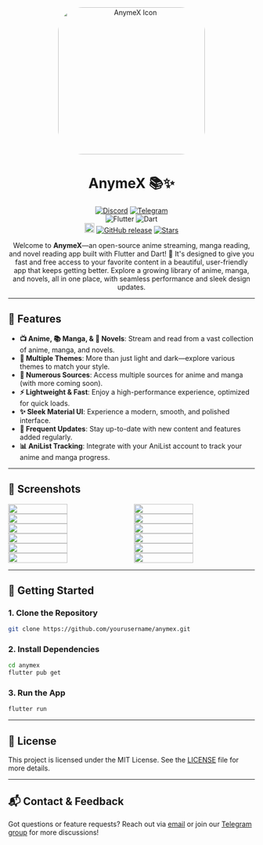 <div align="center">

<img src='assets/images/logo.png' alt='AnymeX Icon' style="border-radius: 50px; height: 300px; width: 300px;">

<h1 style="font-size: 2em; font-weight: bold;">AnymeX 📚✨</h1>

<div align="center">
   <a href="https://discord.gg/azAMuBWd8C">
   <img src="https://img.shields.io/badge/Discord-%235865F2.svg?style=for-the-badge&logo=discord&logoColor=white" alt="Discord"/></a>
   <a href="https://t.me/AnymeX_Discussion">
   <img src="https://img.shields.io/badge/Telegram-2CA5E0?style=for-the-badge&logo=telegram&logoColor=white" alt="Telegram"/></a>
</div>

<div align="center">
   <img src="https://img.shields.io/badge/Flutter-%2302569B.svg?style=for-the-badge&logo=Flutter&logoColor=white" alt="Flutter">
   <img src="https://img.shields.io/badge/dart-%230175C2.svg?style=for-the-badge&logo=dart&logoColor=white" alt="Dart">
</div>

<div align="center">
    <img src="https://img.shields.io/github/downloads/ryanyuuki/anymex/total.svg?label=Downloads" alt="Total Downloads" style="height: 20px;">
    <a href="https://github.com/ryanyuuki/anymex/releases/latest">
        <img src="https://img.shields.io/github/v/release/ryanyuuki/anymex" alt="GitHub release"/></a>
    <a href="https://github.com/ryanyuuki/anymex/stargazers">
        <img src="https://img.shields.io/github/stars/ryanyuuki/anymex" alt="Stars">
    </a>
</div>

</div>

<p style="text-align: center;">
    Welcome to <b>AnymeX</b>—an open-source anime streaming, manga reading, and novel reading app built with Flutter and Dart! 🌟 It's designed to give you fast and free access to your favorite content in a beautiful, user-friendly app that keeps getting better. Explore a growing library of anime, manga, and novels, all in one place, with seamless performance and sleek design updates.
</p>

---

## 🚀 **Features**

- **📺 Anime, 📚 Manga, & 📖 Novels**: Stream and read from a vast collection of anime, manga, and novels.
- **🎨 Multiple Themes**: More than just light and dark—explore various themes to match your style.
- **📌 Numerous Sources**: Access multiple sources for anime and manga (with more coming soon).
- **⚡ Lightweight & Fast**: Enjoy a high-performance experience, optimized for quick loads.
- **✨ Sleek Material UI**: Experience a modern, smooth, and polished interface.
- **🔄 Frequent Updates**: Stay up-to-date with new content and features added regularly.
- **📊 AniList Tracking**: Integrate with your AniList account to track your anime and manga progress.

---

## 📱 **Screenshots**

<div style="display: flex; flex-wrap: wrap; justify-content: space-between;">
    <img src="https://github.com/RyanYuuki/AnymeX/blob/main/github_assets/preview1.jpg" width="49%" style="margin: 0;" />
    <img src="https://github.com/RyanYuuki/AnymeX/blob/main/github_assets/preview2.jpg" width="49%" style="margin: 0;" />
    <img src="https://github.com/RyanYuuki/AnymeX/blob/main/github_assets/preview3.jpg" width="49%" style="margin: 0;" />
    <img src="https://github.com/RyanYuuki/AnymeX/blob/main/github_assets/preview4.jpg" width="49%" style="margin: 0;" />
    <img src="https://github.com/RyanYuuki/AnymeX/blob/main/github_assets/preview5.jpg" width="49%" style="margin: 0;" />
    <img src="https://github.com/RyanYuuki/AnymeX/blob/main/github_assets/preview6.jpg" width="49%" style="margin: 0;" />
    <img src="https://github.com/RyanYuuki/AnymeX/blob/main/github_assets/preview7.jpg" width="49%" style="margin: 0;" />
    <img src="https://github.com/RyanYuuki/AnymeX/blob/main/github_assets/preview8.jpg" width="49%" style="margin: 0;" />
    <img src="https://github.com/RyanYuuki/AnymeX/blob/main/github_assets/preview9.jpg" width="49%" style="margin: 0;" />
    <img src="https://github.com/RyanYuuki/AnymeX/blob/main/github_assets/preview10.jpg" width="49%" style="margin: 0;" />
    <img src="https://github.com/RyanYuuki/AnymeX/blob/main/github_assets/preview11.jpg" width="49%" style="margin: 0;" />
    <img src="https://github.com/RyanYuuki/AnymeX/blob/main/github_assets/preview12.jpg" width="49%" style="margin: 0;" />
</div>

---

## 🔧 **Getting Started**

### 1. **Clone the Repository**

```bash
git clone https://github.com/yourusername/anymex.git
```

### 2. **Install Dependencies**

```bash
cd anymex
flutter pub get
```

### 3. **Run the App**

```bash
flutter run
```

---

## 📜 **License**

This project is licensed under the MIT License. See the [LICENSE](LICENSE) file for more details.

---

## 📬 **Contact & Feedback**

Got questions or feature requests? Reach out via [email](mailto:rehank220358@gmail.com) or join our [Telegram group](https://t.me/+_pfInbBGQ1g0YjQ9) for more discussions!

